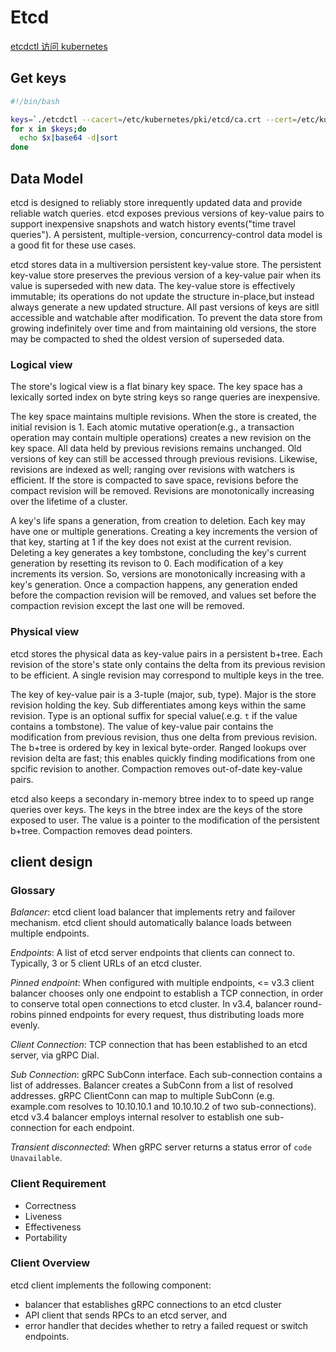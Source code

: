 # Etcd

[etcdctl 访问 kubernetes](https://jimmysong.io/kubernetes-handbook/guide/using-etcdctl-to-access-kubernetes-data.html)


## Get keys

```bash
#!/bin/bash

keys=`./etcdctl --cacert=/etc/kubernetes/pki/etcd/ca.crt --cert=/etc/kubernetes/pki/etcd/peer.crt --key=/etc/kubernetes/pki/etcd/peer.key get /registry --prefix -w json|python -m json.tool|grep key|cut -d ":" -f2|tr -d '"'|tr -d ","`
for x in $keys;do
  echo $x|base64 -d|sort
done
```

## Data Model

etcd is designed to reliably store inrequently updated data and provide reliable watch queries. etcd exposes previous versions of key-value pairs to support inexpensive snapshots and watch history events("time travel queries"). A persistent, multiple-version, concurrency-control data model is a good fit for these use cases.

etcd stores data in a multiversion persistent key-value store. The persistent key-value store preserves the previous version of a key-value pair when its value is superseded with new data. The key-value store is effectively immutable; its operations do not update the structure in-place,but instead always generate a new updated structure. All past versions of keys are sitll accessible and watchable after modification. To prevent the data store from growing indefinitely over time and from maintaining old versions, the store may be compacted to shed the oldest version of superseded data.

### Logical view

The store's logical view is a flat binary key space. The key space has a lexically sorted index on byte string keys so range queries are inexpensive.

The key space maintains multiple revisions. When the store is created, the initial revision is 1. Each atomic mutative operation(e.g., a transaction operation may contain multiple operations) creates a new revision on the key space. All data held by previous revisions remains unchanged. Old versions of key can still be accessed through previous revisions. Likewise, revisions are indexed as well; ranging over revisions with watchers is efficient. If the store is compacted to save space, revisions before the compact revision will be removed. Revisions are monotonically increasing over the lifetime of a cluster.

A key's life spans a generation, from creation to deletion. Each key may have one or multiple generations. Creating a key increments the version of that key, starting at 1 if the key does not exist at the current revision. Deleting a key generates a key tombstone, concluding the key's current generation by resetting its revison to 0. Each modification of a key increments its version. So, versions are monotonically increasing with a key's generation. Once a compaction happens, any generation ended before the compaction revision will be removed, and values set before the compaction revision except the last one will be removed.

### Physical view

etcd stores the physical data as key-value pairs in a persistent b+tree. Each revision of the store's state only contains the delta from its previous revision to be efficient. A single revision may correspond to multiple keys in the tree.

The key of key-value pair is a 3-tuple (major, sub, type). Major is the store revision holding the key. Sub differentiates among keys within the same revision. Type is an optional suffix for special value(.e.g. `t` if the value contains a tombstone). The value of key-value pair contains the modification from previous revision, thus one delta from previous revision. The b+tree is ordered by key in lexical byte-order. Ranged lookups over revision delta are fast; this enables quickly finding modifications from one spcific revision to another. Compaction removes out-of-date key-value pairs.

etcd also keeps a secondary in-memory btree index to to speed up range queries over keys. The keys in the btree index are the keys of the store exposed to user. The value is a pointer to the modification of the persistent b+tree. Compaction removes dead pointers.

## client design

### Glossary

*Balancer*: etcd client load balancer that implements retry and failover mechanism. etcd client should automatically balance loads between multiple endpoints.

*Endpoints*: A list of etcd server endpoints that clients can connect to. Typically, 3 or 5 client URLs of an etcd cluster.

*Pinned endpoint*: When configured with multiple endpoints, <= v3.3 client balancer chooses only one endpoint to establish a TCP connection, in order to conserve total open connections to etcd cluster. In v3.4, balancer round-robins pinned endpoints for every request, thus distributing loads more evenly.

*Client Connection*: TCP connection that has been established to an etcd server, via gRPC Dial.

*Sub Connection*: gRPC SubConn interface. Each sub-connection contains a list of addresses. Balancer creates a SubConn from a list of resolved addresses. gRPC ClientConn can map to multiple SubConn (e.g. example.com resolves to 10.10.10.1 and 10.10.10.2 of two sub-connections). etcd v3.4 balancer employs internal resolver to establish one sub-connection for each endpoint.

*Transient disconnected*: When gRPC server returns a status error of `code Unavailable`.

### Client Requirement

- Correctness
- Liveness
- Effectiveness
- Portability

### Client Overview

etcd client implements the following component:

- balancer that establishes gRPC connections to an etcd cluster
- API client that sends RPCs to an etcd server, and
- error handler that decides whether to retry a failed request or switch endpoints.

